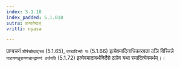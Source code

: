```yaml
---
index: 5.1.18
index_padded: 5.1.018
sutra: प्राग्वतेष्ठञ्
vritti: nyasa

---
```

प्राग्वचनं `शीर्षच्छेदाद्यच्च` (5.1.65), `दण्डादिभ्यो यः` (5.1.66) इत्येवमादिनाधिकारवता ठञि विच्चिन्ने `पारायणतुरायणचान्द्रायणं वर्त्तयति` (5.1.72) इत्येवमादावर्थनिर्देशे ठञेव यथा स्यादित्येवमर्थम्।।